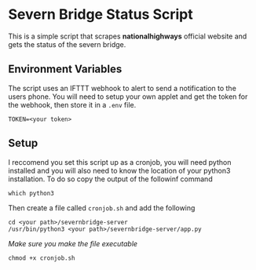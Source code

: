 
# Severn Bridge Status Script

This is a simple script that scrapes **nationalhighways** official website and gets the status of the severn bridge.

## Environment Variables

The script uses an IFTTT webhook to alert to send a notification to the users phone. You will need to setup your own applet and get the token for the webhook, then store it in a `.env` file.

```
TOKEN=<your token>
```

## Setup

I reccomend you set this script up as a cronjob, you will need python installed and you will also need to know the location of your python3 installation. To do so copy the output of the followinf command

```
which python3
```

Then create a file called `cronjob.sh` and add the following

```
cd <your path>/severnbridge-server
/usr/bin/python3 <your path>/severnbridge-server/app.py
```

*Make sure you make the file executable*

```
chmod +x cronjob.sh
```